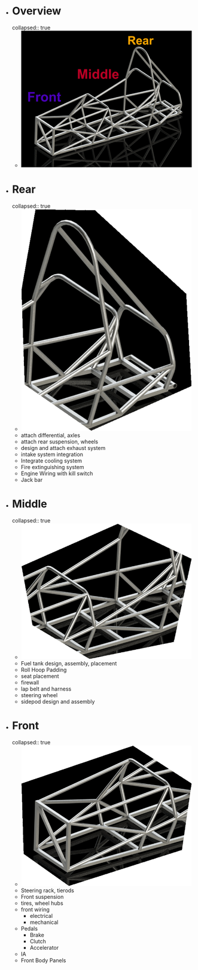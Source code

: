 - # Overview
  collapsed:: true
	- ![Overview.png](../assets/Overview_1643534578449_0.png)
- # Rear
  collapsed:: true
	- ![Rear.png](../assets/Rear_1643534621461_0.png)
	- attach differential, axles
	- attach rear suspension, wheels
	- design and attach exhaust system
	- intake system integration
	- Integrate cooling system
	- Fire extinguishing system
	- Engine Wiring with kill switch
	- Jack bar
- # Middle
  collapsed:: true
	- ![Middle.png](../assets/Middle_1643534655645_0.png)
	- Fuel tank design, assembly, placement
	- Roll Hoop Padding
	- seat placement
	- firewall
	- lap belt and harness
	- steering wheel
	- sidepod design and assembly
- # Front
  collapsed:: true
	- ![Front.png](../assets/Front_1643534673023_0.png)
	- Steering rack, tierods
	- Front suspension
	- tires, wheel hubs
	- front wiring
		- electrical
		- mechanical
	- Pedals
		- Brake
		- Clutch
		- Accelerator
	- IA
	- Front Body Panels